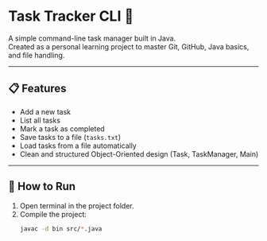 # Task Tracker CLI 📝

A simple command-line task manager built in Java.  
Created as a personal learning project to master Git, GitHub, Java basics, and file handling.

---

## 📋 Features
- Add a new task
- List all tasks
- Mark a task as completed
- Save tasks to a file (`tasks.txt`)
- Load tasks from a file automatically
- Clean and structured Object-Oriented design (Task, TaskManager, Main)

---

## 🚀 How to Run

1. Open terminal in the project folder.
2. Compile the project:
   ```bash
   javac -d bin src/*.java
